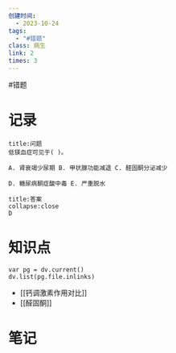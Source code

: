 ```yaml
---
创建时间:
  - 2023-10-24
tags:
  - "#错题"
class: 病生
link: 2
times: 3
---
```

#错题


记录
==
```ad-question
title:问题
低镁血症可见于( )。

A. 肾衰竭少尿期 B. 甲状腺功能减退 C. 醛固酮分泌减少

D. 糖尿病酮症酸中毒 E. 严重脱水
```

```ad-note
title:答案
collapse:close
D
```

知识点
==
```dataviewjs
var pg = dv.current()
dv.list(pg.file.inlinks)
```
- [[钙调激素作用对比]]
- [[醛固酮]]

笔记
==